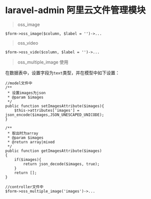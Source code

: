 laravel-admin 阿里云文件管理模块
======

> oss_image
```
$form->oss_image($column, $label = '')->...
```

> oss_video
```
$form->oss_vide($column, $label = '')->...
```

> oss_multiple_image 使用

在数据表中，设置字段为<code>text</code>类型，并在模型中如下设置：

```
//model文件中
/**
 * 设置images为json
 * @param $images
 */
public function setImagesAttribute($images){
    $this->attributes['images'] = json_encode($images,JSON_UNESCAPED_UNICODE);
}

/**
 * 取出时为array
 * @param $images
 * @return array|mixed
 */
public function getImagesAttribute($images)
{
    if($images){
        return json_decode($images, true);
    }
    return [];
}

//controller文件中
$form->oss_multiple_image('images')->...
```
